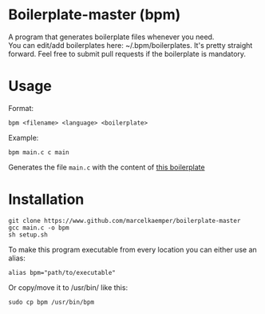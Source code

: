 # Boilerplate-master (bpm)
A program that generates boilerplate files whenever you need.  
You can edit/add boilerplates here: ~/.bpm/boilerplates.  It's pretty straight forward.
Feel free to submit pull requests if the boilerplate is mandatory.  

# Usage
Format:  

```
bpm <filename> <language> <boilerplate>
```  

Example:  

```
bpm main.c c main
```  

Generates the file ```main.c``` with the content of [this boilerplate](https://github.com/MarcelKaemper/boilerplate-master/blob/master/boilerplates/c/main)


# Installation
```
git clone https://www.github.com/marcelkaemper/boilerplate-master
gcc main.c -o bpm
sh setup.sh
```

To make this program executable from every location you can either use an alias:  
```
alias bpm="path/to/executable"
```  
Or copy/move it to /usr/bin/ like this:
```
sudo cp bpm /usr/bin/bpm
